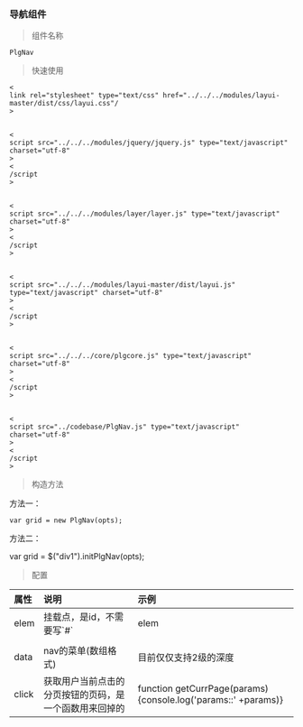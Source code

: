 ### 导航组件

> 组件名称

```
PlgNav
```

> 快速使用

```
<
link rel="stylesheet" type="text/css" href="../../../modules/layui-master/dist/css/layui.css"/
>


<
script src="../../../modules/jquery/jquery.js" type="text/javascript" charset="utf-8"
>
<
/script
>


<
script src="../../../modules/layer/layer.js" type="text/javascript" charset="utf-8"
>
<
/script
>


<
script src="../../../modules/layui-master/dist/layui.js" type="text/javascript" charset="utf-8"
>
<
/script
>


<
script src="../../../core/plgcore.js" type="text/javascript" charset="utf-8"
>
<
/script
>


<
script src="../codebase/PlgNav.js" type="text/javascript" charset="utf-8"
>
<
/script
>
```

> 构造方法

方法一：

```
var grid = new PlgNav(opts);
```

方法二：

var grid = $\("div1"\).initPlgNav\(opts\);

> 配置

| 属性 | 说明 | 示例 |
| :--- | :--- | :--- |
| elem | 挂载点，是id，不需要写\`\#\` | elem |
|  |  |  |
| data | nav的菜单\(数组格式\) | 目前仅仅支持2级的深度 |
| click | 获取用户当前点击的分页按钮的页码，是一个函数用来回掉的 | function getCurrPage\(params\){console.log\('params::' +params\)} |



